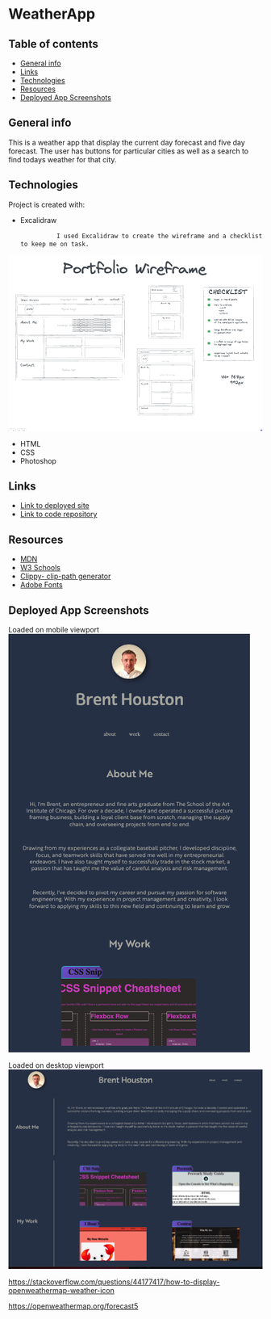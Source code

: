 # WeatherApp


## Table of contents
* [General info](#general-info)
* [Links](#links)
* [Technologies](#technologies)
* [Resources](#resources)
* [Deployed App Screenshots](#resources)

## General info
This is a weather app that display the current day forecast and five day forecast. The user has buttons for particular cities as well as a search to find todays weather for that city. 
	
## Technologies
Project is created with:
* Excalidraw

                I used Excalidraw to create the wireframe and a checklist to keep me on task.
![Wireframe](https://github.com/brenthouston/Portfolio/blob/main/Images/Wireframe.png)

* HTML
* CSS
* Photoshop


## Links
- [Link to deployed site](https://brenthouston.github.io/Portfolio/)
- [Link to code repository](https://github.com/brenthouston/Portfolio)
	
## Resources
- [MDN](https://developer.mozilla.org/en-US/)
- [W3 Schools](https://www.w3schools.com/)
- [Clippy- clip-path generator](https://bennettfeely.com/clippy/)
- [Adobe Fonts](https://bennettfeely.com/clippy/)

## Deployed App Screenshots

Loaded on mobile viewport
![Mobile viewport](https://github.com/brenthouston/Portfolio/blob/main/Images/deployed%20site%20loaded%20to%20small%20vierport.png)

Loaded on desktop viewport
![Desktop viewport](https://github.com/brenthouston/Portfolio/blob/main/Images/deployed%20site%20screenshot.png)


https://stackoverflow.com/questions/44177417/how-to-display-openweathermap-weather-icon

https://openweathermap.org/forecast5